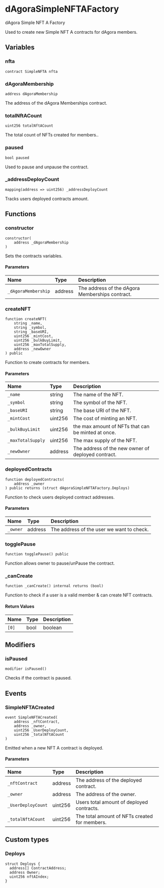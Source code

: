 # dAgoraSimpleNFTAFactory

dAgora Simple NFT A Factory

Used to create new Simple NFT A contracts for dAgora members.

## Variables

### nfta

```solidity
contract SimpleNFTA nfta
```

### dAgoraMembership

```solidity
address dAgoraMembership
```

The address of the dAgora Memberships contract.

### totalNftACount

```solidity
uint256 totalNftACount
```

The total count of NFTs created for members..

### paused

```solidity
bool paused
```

Used to pause and unpause the contract.

### _addressDeployCount

```solidity
mapping(address => uint256) _addressDeployCount
```

Tracks users deployed contracts amount.

## Functions

### constructor

```solidity
constructor(
    address _dAgoraMembership
) 
```

Sets the contracts variables.

#### Parameters

| Name | Type | Description |
| :--- | :--- | :---------- |
| `_dAgoraMembership` | address | The address of the dAgora Memberships contract. |

### createNFT

```solidity
function createNFT(
    string _name,
    string _symbol,
    string _baseURI,
    uint256 _mintCost,
    uint256 _bulkBuyLimit,
    uint256 _maxTotalSupply,
    address _newOwner
) public
```

Function to create contracts for members.

#### Parameters

| Name | Type | Description |
| :--- | :--- | :---------- |
| `_name` | string | The name of the NFT. |
| `_symbol` | string | The symbol of the NFT. |
| `_baseURI` | string | The base URI of the NFT. |
| `_mintCost` | uint256 | The cost of minting an NFT. |
| `_bulkBuyLimit` | uint256 | the max amount of NFTs that can be minted at once. |
| `_maxTotalSupply` | uint256 | The max supply of the NFT. |
| `_newOwner` | address | The address of the new owner of deployed contract. |

### deployedContracts

```solidity
function deployedContracts(
    address _owner
) public returns (struct dAgoraSimpleNFTAFactory.Deploys)
```

Function to check users deployed contract addresses.

#### Parameters

| Name | Type | Description |
| :--- | :--- | :---------- |
| `_owner` | address | The address of the user we want to check. |

### togglePause

```solidity
function togglePause() public
```

Function allows owner to pause/unPause the contract.

### _canCreate

```solidity
function _canCreate() internal returns (bool)
```

Function to check if a user is a valid member & can create NFT contracts.

#### Return Values

| Name | Type | Description |
| :--- | :--- | :---------- |
| `[0]` | bool | boolean |

## Modifiers

### isPaused

```solidity
modifier isPaused()
```

Checks if the contract is paused.

## Events

### SimpleNFTACreated

```solidity
event SimpleNFTACreated(
    address _nftContract,
    address _owner,
    uint256 _UserDeployCount,
    uint256 _totalNftACount
)
```

Emitted when a new NFT A contract is deployed.

#### Parameters

| Name | Type | Description |
| :--- | :--- | :---------- |
| `_nftContract` | address | The address of the deployed contract. |
| `_owner` | address | The address of the owner. |
| `_UserDeployCount` | uint256 | Users total amount of deployed contracts. |
| `_totalNftACount` | uint256 | The total amount of NFTs created for members. |

## Custom types

### Deploys

```solidity
struct Deploys {
  address[] ContractAddress;
  address Owner;
  uint256 nftAIndex;
}
```

